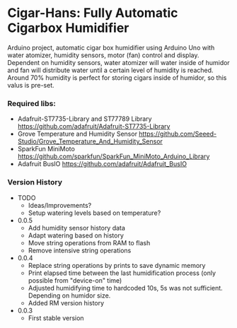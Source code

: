 # Cigar-Hans: Fully Automatic Cigarbox Humidifier
Arduino project, automatic cigar box humidifier using Arduino Uno with water atomizer, humidity sensors, motor (fan) control and display.  
Dependent on humidity sensors, water atomizer will water inside of humidor and fan will distribute water until a certain level of humidity is reached.  
Around 70% humidity is perfect for storing cigars inside of humidor, so this valus is pre-set.


### Required libs:
* Adafruit-ST7735-Library and ST77789 Library https://github.com/adafruit/Adafruit-ST7735-Library
* Grove Temperature and Humidity Sensor https://github.com/Seeed-Studio/Grove_Temperature_And_Humidity_Sensor
* SparkFun MiniMoto https://github.com/sparkfun/SparkFun_MiniMoto_Arduino_Library
* Adafruit BusIO https://github.com/adafruit/Adafruit_BusIO


### Version History

* TODO
  * Ideas/Improvements?
  * Setup watering levels based on temperature? 
* 0.0.5
  * Add humidity sensor history data
  * Adapt watering based on history
  * Move string operations from RAM to flash
  * Remove intensive string operations
* 0.0.4
  * Replace string operations by prints to save dynamic memory
  * Print elapsed time between the last humidification process (only possible from "device-on" time)
  * Adjusted humidifying time to hardcoded 10s, 5s was not sufficient. Depending on humidor size.
  * Added RM version history
* 0.0.3
  * First stable version
